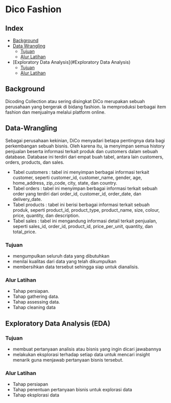# Dico Fashion
## Index
* [Background](#Background)
* [Data Wrangling](#Data-Wrangling)
    * [Tujuan](#Tujuan)
    * [Alur Latihan](#Alur-Latihan)
* [Exploratory Data Analysis](#Exploratory Data Analysis)
    * [Tujuan](#Tujuan)
    * [Alur Latihan](#Alur-Latihan)
      
## Background
Dicoding Collection atau sering disingkat DiCo merupakan sebuah perusahaan yang bergerak di bidang fashion. Ia memproduksi berbagai item fashion dan menjualnya melalui platform online.

## Data-Wrangling
Sebagai perusahaan kekinian, DiCo menyadari betapa pentingnya data bagi perkembangan sebuah bisnis. Oleh karena itu, ia menyimpan semua history penjualan beserta informasi terkait produk dan customers dalam sebuah database. Database ini terdiri dari empat buah tabel, antara lain customers, orders, products, dan sales.

- Tabel customers : tabel ini menyimpan berbagai informasi terkait customer, seperti customer_id, customer_name, gender, age, home_address, zip_code, city, state, dan country.
- Tabel orders : tabel ini menyimpan berbagai informasi terkait sebuah order yang terdiri dari order_id, customer_id, order_date, dan delivery_date.
- Tabel products : tabel ini berisi berbagai informasi terkait sebuah produk, seperti product_id, product_type, product_name, size, colour, price, quantity, dan description.
- Tabel sales : tabel ini mengandung informasi detail terkait penjualan, seperti sales_id, order_id, product_id, price_per_unit, quantity, dan total_price.

### Tujuan
- mengumpulkan seluruh data yang dibutuhkan
- menilai kualitas dari data yang telah dikumpulkan
- membersihkan data tersebut sehingga siap untuk dianalisis.

### Alur Latihan
- Tahap persiapan.
- Tahap gathering data.
- Tahap assessing data.
- Tahap cleaning data

## Exploratory Data Analysis (EDA)
### Tujuan
- membuat pertanyaan analisis atau bisnis yang ingin dicari jawabannya
- melakukan eksplorasi terhadap setiap data untuk mencari insight menarik guna menjawab pertanyaan bisnis tersebut.

### Alur Latihan
- Tahap persiapan
- Tahap penentuan pertanyaan bisnis untuk explorasi data
- Tahap eksplorasi data

